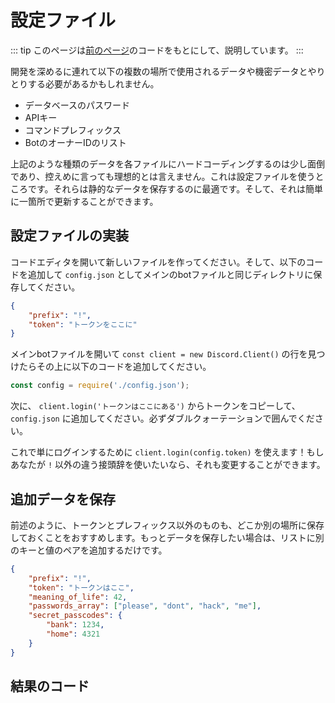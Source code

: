 <!--
# Configuration files
-->

# 設定ファイル

<!--
::: tip
This page is a follow-up and bases its code off of [the previous page](/creating-your-bot/).
:::
-->

::: tip
このページは[前のページ](/creating-your-bot/)のコードをもとにして、説明しています。
:::

<!--
As you get deeper into development, you may need to interact with sensitive data or data that gets used in multiple locations, such as:
-->

開発を深めるに連れて以下の複数の場所で使用されるデータや機密データとやりとりする必要があるかもしれません。

<!--
* Database passwords
* API keys
* Command prefix(es)
* A list of bot owner IDs
-->

* データベースのパスワード
* APIキー
* コマンドプレフィックス
* BotのオーナーIDのリスト

<!--
Having that kind of data hard-coded in each of your files can be a bit bothersome and is less than ideal, to say the least. This is where configuration files come in - they're great for storing static data that can be easily updated in a single place.
-->

上記のような種類のデータを各ファイルにハードコーディングするのは少し面倒であり、控えめに言っても理想的とは言えません。これは設定ファイルを使うところです。それらは静的なデータを保存するのに最適です。そして、それは簡単に一箇所で更新することができます。

<!--
## Implementing your config file
-->

## 設定ファイルの実装

<!--
Go to your code editor and make a new file. Add in the code below and save it as `config.json`, in the same directory as your main bot file.
-->

コードエディタを開いて新しいファイルを作ってください。そして、以下のコードを追加して `config.json` としてメインのbotファイルと同じディレクトリに保存してください。

<!--
```json
{
	"prefix": "!",
	"token": "your-token-goes-here"
}
```
-->

```json
{
	"prefix": "!",
	"token": "トークンをここに"
}
```

<!--
Go back to your main bot file, locate the `const client = new Discord.Client()` line, and add this above it:
-->

メインbotファイルを開いて `const client = new Discord.Client()` の行を見つけたらその上に以下のコードを追加してください。


```js
const config = require('./config.json');
```

<!--
Next, copy your token from the `client.login('your-token-goes-here')` line and paste into the `config.json` file. Make sure to keep it between the double quotes.
-->

次に、 `client.login('トークンはここにある')` からトークンをコピーして、 `config.json` に追加してください。必ずダブルクォーテーションで囲んでください。

<!--
Now you can simply do `client.login(config.token)` to login! If you want to use a different prefix than `!`, you can change that as well.
-->

これで単にログインするために `client.login(config.token)` を使えます！もしあなたが `!` 以外の違う接頭辞を使いたいなら、それも変更することができます。

<!--
## Storing additional data
-->

## 追加データを保存

<!--
As previously mentioned, you'll probably want to store more than just your token and prefix at one point or another. If you want to store more data, just add another key/value pair to the list!
-->

前述のように、トークンとプレフィックス以外のものも、どこか別の場所に保存しておくことをおすすめします。もっとデータを保存したい場合は、リストに別のキーと値のペアを追加するだけです。

<!--
```json
{
	"prefix": "!",
	"token": "your-token-goes-here",
	"meaning_of_life": 42,
	"passwords_array": ["please", "dont", "hack", "me"],
	"secret_passcodes": {
		"bank": 1234,
		"home": 4321
	}
}
```
-->

```json
{
	"prefix": "!",
	"token": "トークンはここ",
	"meaning_of_life": 42,
	"passwords_array": ["please", "dont", "hack", "me"],
	"secret_passcodes": {
		"bank": 1234,
		"home": 4321
	}
}
```

<!--
## Resulting code
-->

## 結果のコード

<resulting-code />
